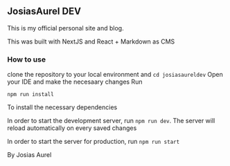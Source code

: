 ## JosiasAurel DEV

This is my official personal site and blog.

This was built with NextJS and React + Markdown as CMS

### How to use
clone the repository to your local environment and ```cd josiasaureldev```
Open your IDE and make the necesaary changes
Run 
```shell
npm run install
```
To install the necessary dependencies

In order to start the development server, run ```npm run dev```. The server will reload automatically on every saved changes

In order to start the server for production, run ```npm run start```

By Josias Aurel
